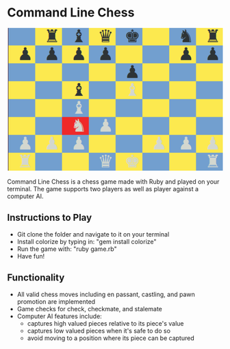 # Command Line Chess

![Alt text](/lib/images/chess.png?raw=true)

Command Line Chess is a chess game made with Ruby and played on your terminal. The game supports two players as well as player against a computer AI.

## Instructions to Play
- Git clone the folder and navigate to it on your terminal
- Install colorize by typing in: "gem install colorize"
- Run the game with: "ruby game.rb"
- Have fun!

## Functionality
- All valid chess moves including en passant, castling, and pawn promotion are implemented
- Game checks for check, checkmate, and stalemate
- Computer AI features include:
  - captures high valued pieces relative to its piece's value
  - captures low valued pieces when it's safe to do so
  - avoid moving to a position where its piece can be captured
